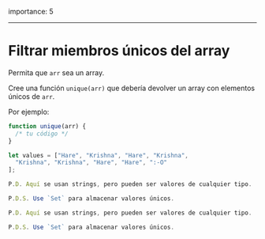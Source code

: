 importance: 5

---

# Filtrar miembros únicos del array

Permita que `arr` sea un array.

Cree una función `unique(arr)` que debería devolver un array con elementos únicos de `arr`.

Por ejemplo:

```js
function unique(arr) {
  /* tu código */
}

let values = ["Hare", "Krishna", "Hare", "Krishna",
  "Krishna", "Krishna", "Hare", "Hare", ":-O"
];

P.D. Aquí se usan strings, pero pueden ser valores de cualquier tipo.

P.D.S. Use `Set` para almacenar valores únicos.

P.D. Aquí se usan strings, pero pueden ser valores de cualquier tipo.

P.D.S. Use `Set` para almacenar valores únicos.
